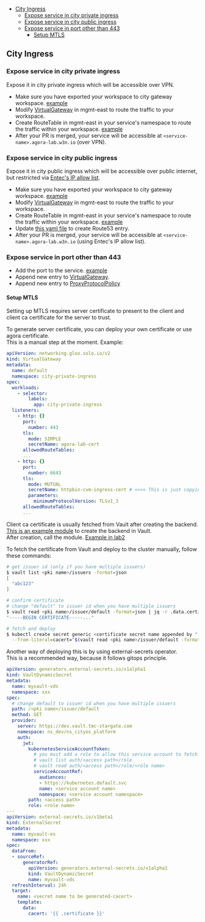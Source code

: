 <!-- vim-markdown-toc GFM -->

- [City Ingress](#city-ingress)
  - [Expose service in city private ingress](#expose-service-in-city-private-ingress)
  - [Expose service in city public ingress](#expose-service-in-city-public-ingress)
  - [Expose service in port other than 443](#expose-service-in-port-other-than-443)
    - [Setup MTLS](#setup-mtls)

<!-- vim-markdown-toc -->

## City Ingress

### Expose service in city private ingress

Expose it in city private ingress which will be accessible over VPN.

- Make sure you have exported your workspace to city gateway workspace.
  [example](https://github.com/wp-wcm/city/blob/main/infrastructure/k8s/environments/lab2/clusters/mgmt-east/bookinfo/workspacesettings-bookinfo.yaml#L13)
- Modify [VirtualGateway](https://github.com/wp-wcm/city/blob/main/infrastructure/k8s/environments/lab2/clusters/mgmt-east/city-private-ingress/virtualgateway-default.yaml#L18)
  in mgmt-east to route the traffic to your workspace.
- Create RouteTable in mgmt-east in your service's namespace to route the traffic within your workspace.
  [example](https://github.com/wp-wcm/city/blob/main/infrastructure/k8s/environments/lab2/clusters/mgmt-east/bookinfo/routetable-private-ingress.yaml)
- After your PR is merged, your service will be accessible at `<service-name>.agora-lab.w3n.io` (over VPN).

### Expose service in city public ingress

Expose it in city public ingress which will be accessible over public internet, but restricted via
[Entec's IP allow list](https://github.tri-ad.tech/information-security/woven-snow-public-assets-pusher/blob/main/docs/ALLOW-LIST-README.md).

- Make sure you have exported your workspace to city gateway workspace.
  [example](https://github.com/wp-wcm/city/blob/main/infrastructure/k8s/environments/lab2/clusters/mgmt-east/bookinfo/workspacesettings-bookinfo.yaml#L13)
- Modify [VirtualGateway](https://github.com/wp-wcm/city/blob/main/infrastructure/k8s/environments/lab2/clusters/mgmt-east/city-public-ingress/virtualgateway-default.yaml#L18)
  in mgmt-east to route the traffic to your workspace.
- Create RouteTable in mgmt-east in your service's namespace to route the traffic within your workspace.
  [example](https://github.com/wp-wcm/city/blob/main/infrastructure/k8s/environments/lab2/clusters/mgmt-east/test/routetable-public-ingress.yaml)
- Update [this yaml file](https://github.com/wp-wcm/city/blob/main/infrastructure/terraform/environments/lab2/common.yaml#L16) to create Route53 entry.
- After your PR is merged, your service will be accessible at `<service-name>.agora-lab.w3n.io` (using Entec's IP allow list).

### Expose service in port other than 443

- Add the port to the service.
  [example](https://github.com/wp-wcm/city/blob/main/infrastructure/k8s/common/city-private-ingress/gloo-gateway-0.0.1/service-city-private-ingress.yaml#L17)
- Append new entry to [VirtualGateway](https://github.com/wp-wcm/city/blob/main/infrastructure/k8s/environments/lab2/clusters/mgmt-east/city-private-ingress/virtualgateway-default.yaml#L51).
- Append new entry to [ProxyProtocolPolicy](https://github.com/wp-wcm/city/blob/main/infrastructure/k8s/environments/lab2/clusters/mgmt-east/city-private-ingress/proxyprotocolpolicy-default.yaml#L9)

#### Setup MTLS

Setting up MTLS requires server certificate to present to the client and client ca certificate for the server to trust.  
  
To generate server certificate, you can deploy your own certificate or use agora certificate.  
This is a manual step at the moment. Example:

```yaml
apiVersion: networking.gloo.solo.io/v2
kind: VirtualGateway
metadata:
  name: default
  namespace: city-private-ingress
spec:
  workloads:
    - selector:
        labels:
          app: city-private-ingress
  listeners:
    - http: {}
      port:
        number: 443
      tls:
        mode: SIMPLE
        secretName: agora-lab-cert
      allowedRouteTables:
      ...
    - http: {}
      port:
        number: 6643
      tls:
        mode: MUTUAL
        secretName: httpbin-cvm-ingress-cert # <<<< This is just copying agora-lab-cert
        parameters:
          minimumProtocolVersion: TLSv1_3
      allowedRouteTables:
      ...
```

Client ca certificate is usually fetched from Vault after creating the backend.  
[This is an example module](https://github.com/wp-wcm/city/blob/main/infrastructure/terraform/modules/cityos_vault_cvm_backend) to create the backend in Vault.  
After creation, call the module. [Example in lab2](https://github.com/wp-wcm/city/blob/main/infrastructure/terraform/environments/lab2/base/worker1_east-vault.tf#L48)  
  
To fetch the certificate from Vault and deploy to the cluster manually, follow these commands:

```bash
# get issuer id (only if you have multiple issuers)
$ vault list <pki name>/issuers -format=json
[
  "abc123"
]

# confirm certificate
# change "default" to issuer id when you have multiple issuers
$ vault read <pki name>/issuer/default -format=json | jq -r .data.certificate
"-----BEGIN CERTIFICATE-----..."

# fetch and deploy
$ kubectl create secret generic <certificate secret name appended by "-cacert"> \
  --from-literal=cacert="$(vault read <pki name>/issuer/default -format=json | jq -r .data.certificate)"
```

Another way of deploying this is by using external-secrets operator.  
This is a recommended way, because it follows gitops principle.

```yaml
apiVersion: generators.external-secrets.io/v1alpha1
kind: VaultDynamicSecret
metadata:
  name: myvault-vds
  namespace: xxx
spec:
  # change default to issuer id when you have multiple issuers
  path: /<pki name>/issuer/default 
  method: GET
  provider:
    server: https://dev.vault.tmc-stargate.com
    namespace: ns_dev/ns_cityos_platform
    auth:
      jwt:
        kubernetesServiceAccountToken:
          # you must add a role to allow this service account to fetch from vault
          # vault list auth/<access path>/role
          # vault read auth/<access path>/role/<role name>
          serviceAccountRef:
            audiences:
            - https://kubernetes.default.svc
            name: <service account name>
            namespace: <service account namespace>
        path: <access path>
        role: <role name>
---
apiVersion: external-secrets.io/v1beta1
kind: ExternalSecret
metadata:
  name: myvault-es
  namespace: xxx
spec:
  dataFrom:
  - sourceRef:
      generatorRef:
        apiVersion: generators.external-secrets.io/v1alpha1
        kind: VaultDynamicSecret
        name: myvault-vds
  refreshInterval: 24h
  target:
    name: <secret name to be generated-cacert>
    template:
      data:
        cacert: '{{ .certificate }}'
```
